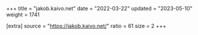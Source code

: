 +++
title = "jakob.kaivo.net"
date = "2022-03-22"
updated = "2023-05-10"
weight = 1741

[extra]
source = "https://jakob.kaivo.net/"
ratio = 61
size = 2
+++
